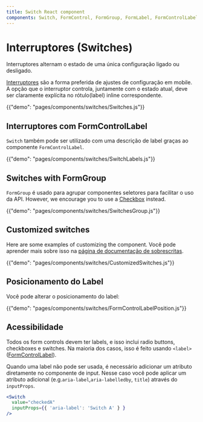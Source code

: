 ```yaml
---
title: Switch React component
components: Switch, FormControl, FormGroup, FormLabel, FormControlLabel
---
```


# Interruptores (Switches)

<p class="description">Interruptores alternam o estado de uma única configuração ligado ou desligado.</p>

[Interruptores](https://material.io/design/components/selection-controls.html#switches) são a forma preferida de ajustes de configuração em mobile. A opção que o interruptor controla, juntamente com o estado atual, deve ser claramente explícita no rótulo(label) inline correspondente.

{{"demo": "pages/components/switches/Switches.js"}}

## Interruptores com FormControlLabel

`Switch` também pode ser utilizado com uma descrição de label graças ao componente `FormControlLabel`.

{{"demo": "pages/components/switches/SwitchLabels.js"}}

## Switches with FormGroup

`FormGroup` é usado para agrupar componentes seletores para facilitar o uso da API. However, we encourage you to use a [Checkbox](#checkboxes) instead.

{{"demo": "pages/components/switches/SwitchesGroup.js"}}

## Customized switches

Here are some examples of customizing the component. Você pode aprender mais sobre isso na [página de documentação de sobrescritas](/customization/components/).

{{"demo": "pages/components/switches/CustomizedSwitches.js"}}

## Posicionamento do Label

Você pode alterar o posicionamento do label:

{{"demo": "pages/components/switches/FormControlLabelPosition.js"}}

## Acessibilidade

Todos os form controls devem ter labels, e isso inclui radio buttons, checkboxes e switches. Na maioria dos casos, isso é feito usando `<label>` ([FormControlLabel](/api/form-control-label/)).

Quando uma label não pode ser usada, é necessário adicionar um atributo diretamente no componente de input. Nesse caso você pode aplicar um atributo adicional (e.g.`aria-label`,`aria-labelledby`, `title`) através do `inputProps`.

```jsx
<Switch
  value="checkedA"
  inputProps={{ 'aria-label': 'Switch A' } }
/>
```
